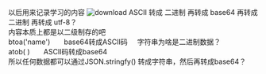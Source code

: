 以后用来记录学习的内容
![download](https://user-images.githubusercontent.com/62737747/180129280-6e525d59-beba-479a-8c38-560743db519b.png)
ASCII 转成 二进制 再转成 base64 再转成 二进制 再转成  utf-8？  
内容本质上都是以二级制存的吧  
btoa('name') &nbsp; &nbsp; &nbsp;  base64转成ASCII码  &nbsp; &nbsp; 字符串为啥是二进制数据？  
atob( )    &nbsp; &nbsp; &nbsp;    ASCII码转成base64  
所以任何数据都可以通过JSON.stringfy() 转成字符串，然后再转成base64？  
